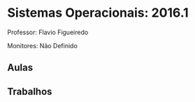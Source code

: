 Sistemas Operacionais: 2016.1
=============================

Professor: Flavio Figueiredo

Monitores: Não Definido

Aulas
-----

Trabalhos
---------
